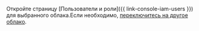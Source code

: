 Откройте страницу [Пользователи и роли]({{ link-console-iam-users }}) для выбранного облака.Если необходимо, [переключитесь на другое облако](../../resource-manager/operations/cloud/switch-cloud.md).